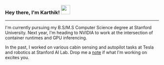 ### Hey there, I'm Karthik! <img src="https://media.giphy.com/media/hvRJCLFzcasrR4ia7z/giphy.gif" width="30px">


---

I'm currently pursuing my B.S/M.S Computer Science degree at Stanford University. Next year, I'm heading to NVIDIA to work at the intersection of container runtimes and GPU inferencing. 

In the past, I worked on various cabin sensing and autopilot tasks at Tesla and robotics at Stanford AI Lab. Drop me a [note](mailto:kvetriv@stanford.edu) if what I'm working on excites you. 


<!--
**karthikvetrivel/karthikvetrivel** is a ✨ _special_ ✨ repository because its `README.md` (this file) appears on your GitHub profile.


- 🔭 I’m currently working on ...
- 🌱 I’m currently learning ...
- 👯 I’m looking to collaborate on ...
- 🤔 I’m looking for help with ...
- 💬 Ask me about ...
- 📫 How to reach me: ...
- 😄 Pronouns: ...
- ⚡ Fun fact: ...
-->
